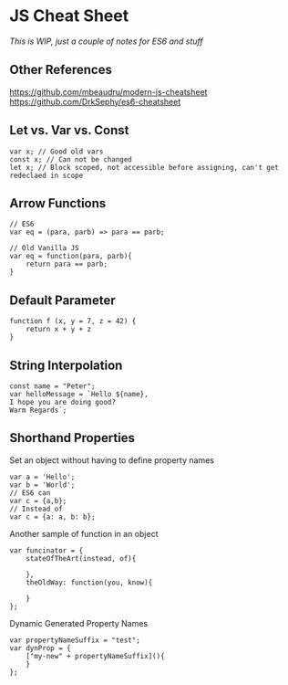 # JS Cheat Sheet
*This is WIP, just a couple of notes for ES6 and stuff*


## Other References
https://github.com/mbeaudru/modern-js-cheatsheet
https://github.com/DrkSephy/es6-cheatsheet

## Let vs. Var vs. Const
```JS
var x; // Good old vars
const x; // Can not be changed
let x; // Block scoped, not accessible before assigning, can't get redeclaed in scope
```

## Arrow Functions

```JS
// ES6
var eq = (para, parb) => para == parb;

// Old Vanilla JS
var eq = function(para, parb){
	return para == parb;
}
```

## Default Parameter
```JS
function f (x, y = 7, z = 42) {
    return x + y + z
}
```

## String Interpolation
```JS
const name = "Peter";
var helloMessage = `Hello ${name},
I hope you are doing good?
Warm Regards`;
```

## Shorthand Properties
Set an object without having to define property names

```JS
var a = 'Hello';
var b = 'World';
// ES6 can
var c = {a,b};
// Instead of
var c = {a: a, b: b};
```

Another sample of function in an object
```JS
var funcinator = {
	stateOfTheArt(instead, of){

	},
	theOldWay: function(you, know){

	}
};
```
Dynamic Generated Property Names
```JS
var propertyNameSuffix = "test";
var dynProp = {
	["my-new" + propertyNameSuffix](){
	}
};
```